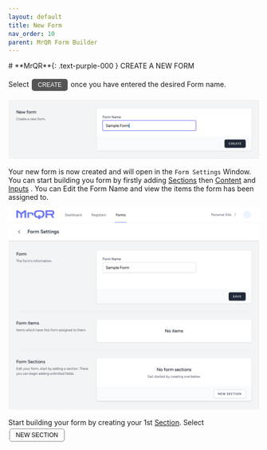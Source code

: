 ```yaml
---
layout: default
title: New Form
nav_order: 10
parent: MrQR Form Builder
---
```

<html>
<head>
<style>
.button {
  padding: 5px 12px;
  text-align: center;
  text-decoration: none;
  display: inline-block;
  font-size: 12px;
  margin: 4px 2px;
  cursor: pointer; }
.button1 {background-color: #555555;} /* Black */
.button2 {background-color: white;}
.button1 {color: white;}
.button2 {color: black;}
.button1 {border: none;}
.button2 {border: 1px solid grey}
.button1 {border-radius: 5px;}
.button2 {border-radius: 5px;}
</style>
</head>
</html>
# **MrQR**{: .text-purple-000 } CREATE A NEW FORM

Select <button class="button button1">CREATE</button> once you have entered the desired Form name.

![MrQR Form Builder](/assets/images/Forms/MrQR_Form_Create_New.png "Create Form")

Your new form is now created and will open in the `Form Settings` Window. You can start building you form by firstly adding 
[Sections](https://docs.mrqr.me/FormBuilder/Section) 
then 
[Content](https://docs.mrqr.me/FormBuilder/Content)
 and 
[Inputs](https://docs.mrqr.me/FormBuilder/Data_Inputs)
.
You can Edit the Form Name and view the items the form has been assigned to.

![MrQR Form Builder](/assets/images/Forms/MrQR_Form_New_Form_Menu.png "New Form Page")

Start building your form by creating your 1st [Section](https://docs.mrqr.me/FormBuilder/Section). Select <button class="button button2">NEW SECTION</button>

